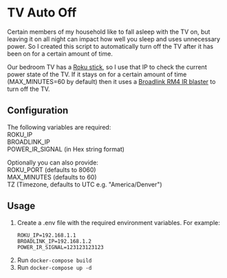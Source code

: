 # TV Auto Off
Certain members of my household like to fall asleep with the TV on, but leaving it on all night can impact how well you sleep and uses unnecessary power.  So I created this script to automatically turn off the TV after it has been on for a certain amount of time.

Our bedroom TV has a [Roku stick](https://amzn.to/39msFJ6), so I use that IP to check the current power state of the TV.  If it stays on for a certain amount of time (MAX_MINUTES=60 by default) then it uses a [Broadlink RM4 IR blaster](https://amzn.to/2BrfGcu) to turn off the TV.

## Configuration
The following variables are required:  
ROKU_IP  
BROADLINK_IP  
POWER_IR_SIGNAL (in Hex string format)

Optionally you can also provide:  
ROKU_PORT (defaults to 8060)  
MAX_MINUTES (defaults to 60)  
TZ (Timezone, defaults to UTC e.g. "America/Denver")

## Usage
1. Create a .env file with the required environment variables.  For example:
    ```
    ROKU_IP=192.168.1.1
    BROADLINK_IP=192.168.1.2
    POWER_IR_SIGNAL=123123123123
    ```
2. Run `docker-compose build`
3. Run `docker-compose up -d`
